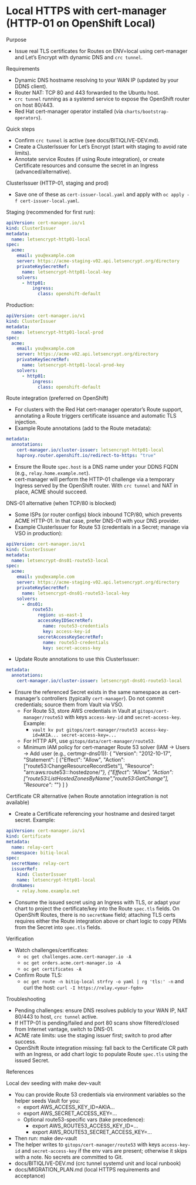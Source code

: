 # Local HTTPS with cert-manager (HTTP-01 on OpenShift Local)

Purpose
- Issue real TLS certificates for Routes on ENV=local using cert-manager and Let’s Encrypt with dynamic DNS and `crc tunnel`.

Requirements
- Dynamic DNS hostname resolving to your WAN IP (updated by your DDNS client).
- Router NAT: TCP 80 and 443 forwarded to the Ubuntu host.
- `crc tunnel` running as a systemd service to expose the OpenShift router on host 80/443.
- Red Hat cert-manager operator installed (via `charts/bootstrap-operators`).

Quick steps
- Confirm `crc tunnel` is active (see docs/BITIQLIVE-DEV.md).
- Create a ClusterIssuer for Let’s Encrypt (start with staging to avoid rate limits).
- Annotate service Routes (if using Route integration), or create Certificate resources and consume the secret in an Ingress (advanced/alternative).

ClusterIssuer (HTTP-01, staging and prod)
- Save one of these as `cert-issuer-local.yaml` and apply with `oc apply -f cert-issuer-local.yaml`.

Staging (recommended for first run):

```yaml
apiVersion: cert-manager.io/v1
kind: ClusterIssuer
metadata:
  name: letsencrypt-http01-local
spec:
  acme:
    email: you@example.com
    server: https://acme-staging-v02.api.letsencrypt.org/directory
    privateKeySecretRef:
      name: letsencrypt-http01-local-key
    solvers:
      - http01:
          ingress:
            class: openshift-default
```

Production:

```yaml
apiVersion: cert-manager.io/v1
kind: ClusterIssuer
metadata:
  name: letsencrypt-http01-local-prod
spec:
  acme:
    email: you@example.com
    server: https://acme-v02.api.letsencrypt.org/directory
    privateKeySecretRef:
      name: letsencrypt-http01-local-prod-key
    solvers:
      - http01:
          ingress:
            class: openshift-default
```

Route integration (preferred on OpenShift)
- For clusters with the Red Hat cert-manager operator’s Route support, annotating a Route triggers certificate issuance and automatic TLS injection.
- Example Route annotations (add to the Route metadata):

```yaml
metadata:
  annotations:
    cert-manager.io/cluster-issuer: letsencrypt-http01-local
    haproxy.router.openshift.io/redirect-to-https: "true"
```

- Ensure the Route `spec.host` is a DNS name under your DDNS FQDN (e.g., `relay.home.example.net`).
- cert-manager will perform the HTTP-01 challenge via a temporary Ingress served by the OpenShift router. With `crc tunnel` and NAT in place, ACME should succeed.

DNS-01 alternative (when TCP/80 is blocked)
- Some ISPs (or router configs) block inbound TCP/80, which prevents ACME HTTP-01. In that case, prefer DNS-01 with your DNS provider.
- Example ClusterIssuer for Route 53 (credentials in a Secret; manage via VSO in production):

```yaml
apiVersion: cert-manager.io/v1
kind: ClusterIssuer
metadata:
  name: letsencrypt-dns01-route53-local
spec:
  acme:
    email: you@example.com
    server: https://acme-staging-v02.api.letsencrypt.org/directory
    privateKeySecretRef:
      name: letsencrypt-dns01-route53-local-key
    solvers:
      - dns01:
          route53:
            region: us-east-1
            accessKeyIDSecretRef:
              name: route53-credentials
              key: access-key-id
            secretAccessKeySecretRef:
              name: route53-credentials
              key: secret-access-key
```

- Update Route annotations to use this ClusterIssuer:

```yaml
metadata:
  annotations:
    cert-manager.io/cluster-issuer: letsencrypt-dns01-route53-local
```

- Ensure the referenced Secret exists in the same namespace as cert-manager’s controllers (typically `cert-manager`). Do not commit credentials; source them from Vault via VSO.
  - For Route 53, store AWS credentials in Vault at `gitops/cert-manager/route53` with keys `access-key-id` and `secret-access-key`. Example:
    - `vault kv put gitops/cert-manager/route53 access-key-id=AKIA... secret-access-key=...`
  - For HTTP API, use `gitops/data/cert-manager/route53`.
  - Minimum IAM policy for cert-manager Route 53 solver (IAM → Users → Add user (e.g., certmgr-dns01)):
    {
      "Version": "2012-10-17",
      "Statement": [
        {"Effect": "Allow", "Action": ["route53:ChangeResourceRecordSets"], "Resource": "arn:aws:route53:::hostedzone/*"},
        {"Effect": "Allow", "Action": ["route53:ListHostedZonesByName","route53:GetChange"], "Resource": "*"}
      ]
    }

Certificate CR alternative (when Route annotation integration is not available)
- Create a Certificate referencing your hostname and desired target secret. Example:

```yaml
apiVersion: cert-manager.io/v1
kind: Certificate
metadata:
  name: relay-cert
  namespace: bitiq-local
spec:
  secretName: relay-cert
  issuerRef:
    kind: ClusterIssuer
    name: letsencrypt-http01-local
  dnsNames:
    - relay.home.example.net
```

- Consume the issued secret using an Ingress with TLS, or adapt your chart to project the certificate/key into the Route `spec.tls` fields. On OpenShift Routes, there is no `secretName` field; attaching TLS certs requires either the Route integration above or chart logic to copy PEMs from the Secret into `spec.tls` fields.

Verification
- Watch challenges/certificates:
  - `oc get challenges.acme.cert-manager.io -A`
  - `oc get orders.acme.cert-manager.io -A`
  - `oc get certificates -A`
- Confirm Route TLS:
  - `oc get route -n bitiq-local strfry -o yaml | rg 'tls:' -n` and curl the host: `curl -I https://relay.<your-fqdn>`

Troubleshooting
- Pending challenges: ensure DNS resolves publicly to your WAN IP, NAT 80/443 to host, `crc tunnel` active.
- If HTTP-01 is pending/failed and port 80 scans show filtered/closed from Internet vantage, switch to DNS-01.
- ACME rate limits: use the staging issuer first; switch to prod after success.
- OpenShift Route integration missing: fall back to the Certificate CR path with an Ingress, or add chart logic to populate Route `spec.tls` using the issued Secret.

References
 
Local dev seeding with make dev-vault
- You can provide Route 53 credentials via environment variables so the helper seeds Vault for you:
  - export AWS_ACCESS_KEY_ID=AKIA...
  - export AWS_SECRET_ACCESS_KEY=...
  - Optional route53-specific vars (take precedence):
    - export AWS_ROUTE53_ACCESS_KEY_ID=...
    - export AWS_ROUTE53_SECRET_ACCESS_KEY=...
- Then run: make dev-vault
- The helper writes to `gitops/cert-manager/route53` with keys `access-key-id` and `secret-access-key` if the env vars are present; otherwise it skips with a note. No secrets are committed to Git.
- docs/BITIQLIVE-DEV.md (crc tunnel systemd unit and local runbook)
- docs/MIGRATION_PLAN.md (local HTTPS requirements and acceptance)
